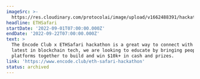 ```yaml
---
imageSrc: >-
  https://res.cloudinary.com/protocolai/image/upload/v1662488391/hackathons/ethsafari_sized_xihqll.png
headline: ETHSafari
startDate: '2022-09-01T07:00:00.000Z'
endDate: '2022-09-22T07:00:00.000Z'
text: >
  The Encode Club x ETHSafari hackathon is a great way to connect with the
  latest in blockchain tech, we are looking to educate by bringing people and
  platforms together to build and win $10k+ in cash and prizes.
link: 'https://www.encode.club/eth-safari-hackathon'
status: archived
---
```


